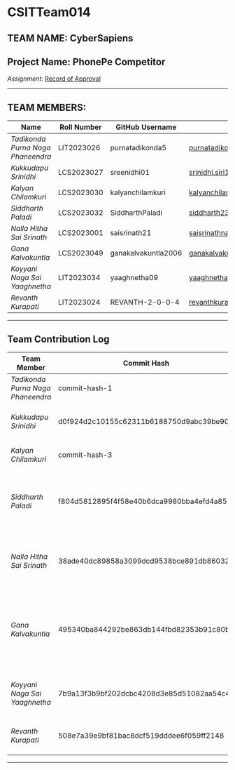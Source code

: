 # CSITTeam014

## TEAM NAME: CyberSapiens

## Project Name: PhonePe Competitor  
*Assignment:* [Record of Approval](https://github.com/IIITLucknowSWEngg/Assignment/issues/12)

---

## TEAM MEMBERS:

| Name                           | Roll Number  | GitHub Username          | Email                          |
|--------------------------------|--------------|---------------------------|--------------------------------|
| *Tadikonda Purna Naga Phaneendra* | LIT2023026 | purnatadikonda5          | purnatadikonda5@gmail.com      |
| *Kukkudapu Srinidhi*         | LCS2023027   | sreenidhi01              | srinidhi.siri17@gmail.com      |
| *Kalyan Chilamkuri*          | LCS2023030   | kalyanchilamkuri         | kalyanchilamkuri8@gmail.com    |
| *Siddharth Paladi*           | LCS2023032   | SiddharthPaladi          | siddharth2304p@gmail.com       |
| *Nalla Hitha Sai Srinath*    | LCS2023001   | saisrinath21             | saisrinathnalla@gmail.com      |
| *Gana Kalvakuntla*           | LCS2023049   | ganakalvakuntla2006      | ganakalvakuntla@gmail.com      |
| *Koyyani Naga Sai Yaaghnetha*| LIT2023034   | yaaghnetha09             | yaaghnethak@gmail.com          |
| *Revanth Kurapati*           | LIT2023024   | REVANTH-2-0-0-4          | revanthkurapati56@gmail.com    |

---

## Team Contribution Log  

| Team Member                    | Commit Hash        | Commit Description                      | Date       |
|--------------------------------|--------------------|------------------------------------------|------------|
| *Tadikonda Purna Naga Phaneendra* | commit-hash-1 | Description of the commit               | YYYY-MM-DD |
| *Kukkudapu Srinidhi*         | d0f924d2c10155c62311b6188750d9abc39be909   | updated the test.md and added the test cases                | 2024-12-05 |
| *Kalyan Chilamkuri*          | commit-hash-3   | Description of the commit               | YYYY-MM-DD |
| *Siddharth Paladi*           | f804d5812895f4f58e40b6dca9980bba4efd4a85   |Updated the Stakeholder Register Table and added relevant details for each stakeholder  | 2024-12-01 |
| *Nalla Hitha Sai Srinath*    | 38ade40dc89858a3099dcd9538bce891db86032a   |Created Architecture.md and added most of the c4 model diagrams               |2024-11-17  |
| *Gana Kalvakuntla*           | 495340ba844292be863db144fbd82353b91c80b3  |  Created urd.md documenting project requirements and updated srs.md with error case and use case diagrams.  | 2024-11-30 |
| *Koyyani Naga Sai Yaaghnetha*|7b9a13f3b9bf202dcbc4208d3e85d51082aa54c4| Added the Use Cases under Functional Requirements Section  | 2024-11-30 |
| *Revanth Kurapati*           | 508e7a39e9bf81bac8dcf519dddee6f059ff2148  | updatead the uptime and downtime values table               | 2024-11-30 |

---
